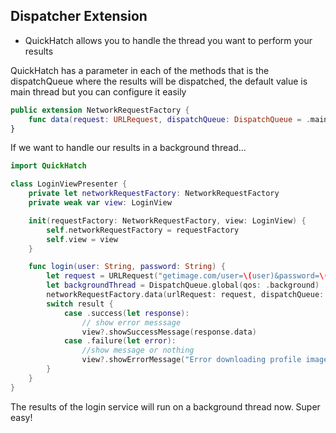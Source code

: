 ## **Dispatcher Extension**
- QuickHatch allows you to handle the thread you want to perform your results


QuickHatch has a parameter in each of the methods that is the dispatchQueue where the results will be dispatched, the default value is main thread but you can configure it easily
```swift
public extension NetworkRequestFactory {
    func data(request: URLRequest, dispatchQueue: DispatchQueue = .main, completionHandler completion: @escaping DataCompletionHandler) -> Request
}	
```
If we want to handle our results in a background thread...

```swift
import QuickHatch

class LoginViewPresenter {
    private let networkRequestFactory: NetworkRequestFactory
    private weak var view: LoginView

    init(requestFactory: NetworkRequestFactory, view: LoginView) {
        self.networkRequestFactory = requestFactory
        self.view = view
    }

    func login(user: String, password: String) {
        let request = URLRequest("getimage.com/user=\(user)&password=\(password)")
        let backgroundThread = DispatchQueue.global(qos: .background)
        networkRequestFactory.data(urlRequest: request, dispatchQueue: backgroundThread) { result in
        switch result {
            case .success(let response):
                // show error messsage
                view?.showSuccessMessage(response.data)
            case .failure(let error):
                //show message or nothing
                view?.showErrorMessage("Error downloading profile image")
        }
    }
}	
```

The results of the login service will run on a background thread now. Super easy!
